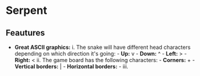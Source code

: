 # Serpent
## Feautures
- **Great ASCII graphics:** 
	i. The snake will have different head characters depending on which direction it's going:
		- **Up:** v
		- **Down:** ^
		- **Left:** >
		- **Right:** <
	ii. The game board has the following characters:
		- **Corners:** +
		- **Vertical borders:** |
		- **Horizontal borders:** -
	iii. 